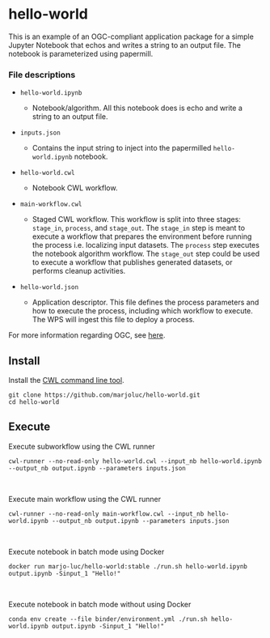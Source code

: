 # hello-world

This is an example of an OGC-compliant application package for a simple Jupyter Notebook that echos and writes a string to an output file. The notebook is parameterized using papermill.

### File descriptions

- ```hello-world.ipynb```
  - Notebook/algorithm. All this notebook does is echo and write a string to an output file.


- ```inputs.json```
  - Contains the input string to inject into the papermilled ```hello-world.ipynb``` notebook.


- ```hello-world.cwl```
  - Notebook CWL workflow.


- ```main-workflow.cwl```
  - Staged CWL workflow. This workflow is split into three stages: ```stage_in```, ```process```, and ```stage_out```. The ```stage_in``` step is meant to execute a workflow that prepares the environment before running the process i.e. localizing input datasets. The ```process``` step executes the notebook algorithm workflow. The ```stage_out``` step could be used to execute a workflow that publishes generated datasets, or performs cleanup activities.


- ```hello-world.json```
  - Application descriptor. This file defines the process parameters and how to execute the process, including which workflow to execute. The WPS will ingest this file to deploy a process.

For more information regarding OGC, see [here](https://www.ogc.org/).

## Install

Install the [CWL command line tool](https://github.com/common-workflow-language/cwltool).

```
git clone https://github.com/marjoluc/hello-world.git
cd hello-world
```

## Execute


Execute subworkflow using the CWL runner
```
cwl-runner --no-read-only hello-world.cwl --input_nb hello-world.ipynb --output_nb output.ipynb --parameters inputs.json
```
<br />

Execute main workflow using the CWL runner
```
cwl-runner --no-read-only main-workflow.cwl --input_nb hello-world.ipynb --output_nb output.ipynb --parameters inputs.json
```
<br />

Execute notebook in batch mode using Docker
```
docker run marjo-luc/hello-world:stable ./run.sh hello-world.ipynb output.ipynb -Sinput_1 "Hello!"
```
<br />

Execute notebook in batch mode without using Docker
```
conda env create --file binder/environment.yml ./run.sh hello-world.ipynb output.ipynb -Sinput_1 "Hello!"
```
